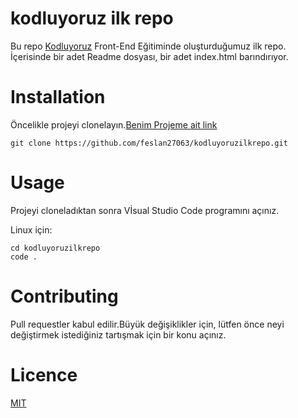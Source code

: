 # kodluyoruz ilk repo
Bu repo [Kodluyoruz](www.kodluyoruz.org) Front-End Eğitiminde oluşturduğumuz ilk repo. İçerisinde bir adet Readme dosyası, bir adet index.html barındırıyor.
# Installation
Öncelikle projeyi clonelayın.[Benim Projeme ait link](github.com/feslan27063/kodluyoruzilkrepo)

```
git clone https://github.com/feslan27063/kodluyoruzilkrepo.git
```
# Usage
Projeyi cloneladıktan sonra Vİsual Studio Code programını açınız.

Linux için:
```
cd kodluyoruzilkrepo
code .

```
# Contributing
Pull requestler kabul edilir.Büyük değişiklikler için, lütfen önce neyi değiştirmek istediğiniz tartışmak için bir konu açınız.

# Licence

[MIT](www.mit.com)